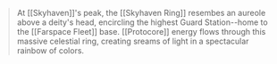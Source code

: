> At [[Skyhaven]]'s peak, the [[Skyhaven Ring]] resembes an aureole above a deity's head, encircling the highest Guard Station--home to the [[Farspace Fleet]] base. [[Protocore]] energy flows through this massive celestial ring, creating sreams of light in a spectacular rainbow of colors.